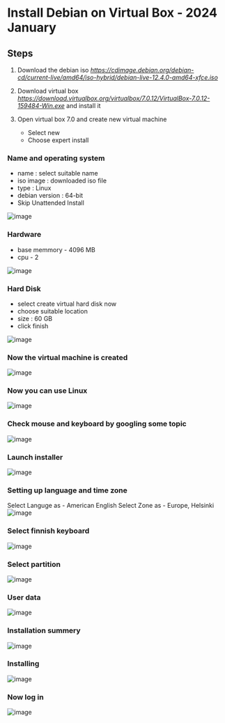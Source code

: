 # Install Debian on Virtual Box - 2024 January

## Steps

1. Download the debian iso
*https://cdimage.debian.org/debian-cd/current-live/amd64/iso-hybrid/debian-live-12.4.0-amd64-xfce.iso*

2. Download virtual box 
*https://download.virtualbox.org/virtualbox/7.0.12/VirtualBox-7.0.12-159484-Win.exe* and install it

3. Open virtual box 7.0 and create new virtual machine
   -   Select new
   -   Choose expert install

### Name and operating system
   - name : select suitable name
   - iso image : downloaded iso file
   - type : Linux
   - debian version : 64-bit
   - Skip Unattended Install

          
   ![image](https://github.com/Ruwan0127/rumarkdown/assets/144318600/e03700d0-4d0a-471e-911e-3ebc7b456321)


### Hardware
   - base memmory - 4096 MB
   - cpu - 2

   
   ![image](https://github.com/Ruwan0127/rumarkdown/assets/144318600/df613484-8422-48f2-910a-dfc866104ec6)

### Hard Disk
  - select create virtual hard disk now
  - choose suitable location
  - size : 60 GB
  - click finish


 ![image](https://github.com/Ruwan0127/rumarkdown/assets/144318600/a31ee47b-ae8d-498f-a61f-d2f67925732e)



### Now the virtual machine is created

![image](https://github.com/Ruwan0127/rumarkdown/assets/144318600/1ecb0e99-e00e-48ea-ad29-ed50ccde5f8b)




### Now you can use Linux 

![image](https://github.com/Ruwan0127/rumarkdown/assets/144318600/cee37a41-9233-47e1-83fd-6b9993191ec2)


### Check mouse and keyboard by googling some topic

![image](https://github.com/Ruwan0127/rumarkdown/assets/144318600/087b4cee-d063-49d8-8de4-f2ed2d97aa15)


### Launch installer 
![image](https://github.com/Ruwan0127/rumarkdown/assets/144318600/15d9867d-039d-4a8f-b1d1-2de8c6f9863f)


### Setting up language and time zone
Select Languge as - American English
Select Zone as - Europe, Helsinki
![image](https://github.com/Ruwan0127/rumarkdown/assets/144318600/681a06ea-a13c-4457-a090-2f5a8d76fd27)



### Select finnish keyboard

![image](https://github.com/Ruwan0127/rumarkdown/assets/144318600/b27a7307-fc43-45d7-af24-61bc9f422923)



### Select partition

![image](https://github.com/Ruwan0127/rumarkdown/assets/144318600/d054efb5-9a83-4287-a9e5-17bdfb682d5d)



### User data
![image](https://github.com/Ruwan0127/rumarkdown/assets/144318600/efe5f9c6-e857-4984-bb54-9b267a4927c5)



### Installation summery
![image](https://github.com/Ruwan0127/rumarkdown/assets/144318600/61f8dd72-2ec0-4fdc-9f20-f80669d87be9)


### Installing
![image](https://github.com/Ruwan0127/rumarkdown/assets/144318600/7e5a4bfc-22c4-47be-8879-38b31ac99ae2)


### Now log in
![image](https://github.com/Ruwan0127/rumarkdown/assets/144318600/68fc910d-2658-4b92-b2f8-d9870b3e1211)









